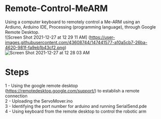 # Remote-Control-MeARM

Using a computer keyboard to remotely control a Me-ARM using an Ardiuno, Arduino IDE, Processing (programming language), through Google Remote Desktop.\
![Screen Shot 2021-12-27 at 12 29 11 AM]
(https://user-images.githubusercontent.com/43608744/147441577-a10a5cb7-26ba-4620-981f-fa9eb1b43cf2.png)\
![Screen Shot 2021-12-27 at 12 28 03 AM](https://user-images.githubusercontent.com/43608744/147441580-ad324191-c20e-45f3-b71e-9bc03231b79d.png)


# Steps

1 - Using the google remote desktop (https://remotedesktop.google.com/support/) to establish a remote connection \
2 - Uploading the ServoMover.ino \
3 - Identifying the port number for arduino and running SerialSend.pde \
4 - Using keyboard from the remote desktop to control the robotic arm 
